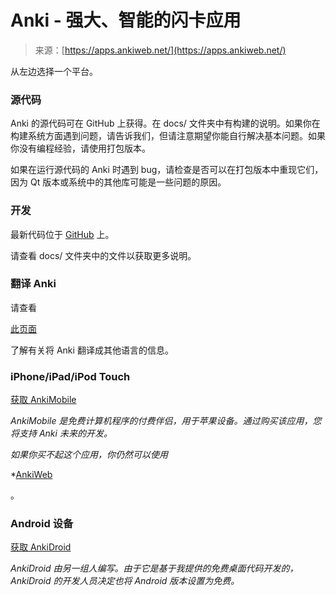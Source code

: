 <!--yml

类别：未分类

日期：2024-05-27 15:17:04

-->

# Anki - 强大、智能的闪卡应用

> 来源：[https://apps.ankiweb.net/](https://apps.ankiweb.net/)

从左边选择一个平台。

### 源代码

Anki 的源代码可在 GitHub 上获得。在 docs/ 文件夹中有构建的说明。如果你在构建系统方面遇到问题，请告诉我们，但请注意期望你能自行解决基本问题。如果你没有编程经验，请使用打包版本。

如果在运行源代码的 Anki 时遇到 bug，请检查是否可以在打包版本中重现它们，因为 Qt 版本或系统中的其他库可能是一些问题的原因。

### 开发

最新代码位于 [GitHub](https://github.com/ankitects/anki) 上。

请查看 docs/ 文件夹中的文件以获取更多说明。

### 翻译 Anki

请查看

[此页面](https://translating.ankiweb.net)

了解有关将 Anki 翻译成其他语言的信息。

### iPhone/iPad/iPod Touch

[获取 AnkiMobile](https://itunes.apple.com/us/app/ankimobile-flashcards/id373493387)

*AnkiMobile 是免费计算机程序的付费伴侣，用于苹果设备。通过购买该应用，您将支持 Anki 未来的开发。*

*如果你买不起这个应用，你仍然可以使用*

*[AnkiWeb](#)

。

### Android 设备

[获取 AnkiDroid](https://play.google.com/store/apps/details?id=com.ichi2.anki)

*AnkiDroid 由另一组人编写。由于它是基于我提供的免费桌面代码开发的，AnkiDroid 的开发人员决定也将 Android 版本设置为免费。*
